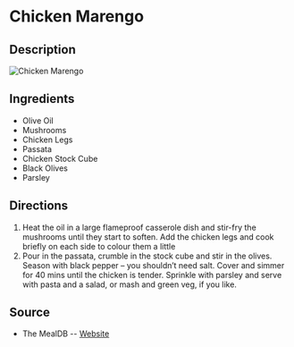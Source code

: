 # Chicken Marengo

## Description
![Chicken Marengo](https://www.themealdb.com/images/media/meals/qpxvuq1511798906.jpg "Chicken Marengo")

## Ingredients
- Olive Oil
- Mushrooms
- Chicken Legs
- Passata
- Chicken Stock Cube
- Black Olives
- Parsley

## Directions
1. Heat the oil in a large flameproof casserole dish and stir-fry the mushrooms until they start to soften. Add the chicken legs and cook briefly on each side to colour them a little
2. Pour in the passata, crumble in the stock cube and stir in the olives. Season with black pepper – you shouldn’t need salt. Cover and simmer for 40 mins until the chicken is tender. Sprinkle with parsley and serve with pasta and a salad, or mash and green veg, if you like.

## Source

- The MealDB -- [Website](https://themealdb.com/)
